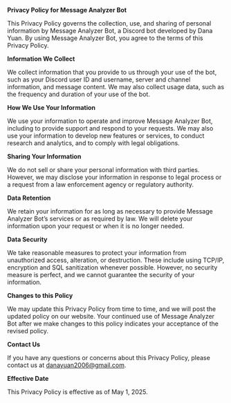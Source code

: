 **Privacy Policy for Message Analyzer Bot**

This Privacy Policy governs the collection, use, and sharing of personal information by Message Analyzer Bot, a Discord bot developed by Dana Yuan. By using Message Analyzer Bot, you agree to the terms of this Privacy Policy.

**Information We Collect**

We collect information that you provide to us through your use of the bot, such as your Discord user ID and username, server and channel information, and message content. We may also collect usage data, such as the frequency and duration of your use of the bot.

**How We Use Your Information**

We use your information to operate and improve Message Analyzer Bot, including to provide support and respond to your requests. We may also use your information to develop new features or services, to conduct research and analytics, and to comply with legal obligations.

**Sharing Your Information**

We do not sell or share your personal information with third parties. However, we may disclose your information in response to legal process or a request from a law enforcement agency or regulatory authority.

**Data Retention**

We retain your information for as long as necessary to provide Message Analyzer Bot’s services or as required by law. We will delete your information upon your request or when it is no longer needed.

**Data Security**

We take reasonable measures to protect your information from unauthorized access, alteration, or destruction. These include using TCP/IP, encryption and SQL sanitization whenever possible. However, no security measure is perfect, and we cannot guarantee the security of your information.

**Changes to this Policy**

We may update this Privacy Policy from time to time, and we will post the updated policy on our website. Your continued use of Message Analyzer Bot after we make changes to this policy indicates your acceptance of the revised policy.

**Contact Us**

If you have any questions or concerns about this Privacy Policy, please contact us at [danayuan2006@gmail.com](mailto:danayuan2006@gmail.com).

**Effective Date**

This Privacy Policy is effective as of May 1, 2025.
